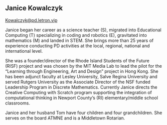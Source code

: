 ## Janice Kowalczyk

[Kowalczyk@pd.letron.vip](mailto:Kowalczyk@pd.letron.vip)

Janice began her career as a science teacher (S), migrated into Educational Computing (T) specializing in coding and robotics (E), gravitated into mathematics (M) and landed in STEM.  She brings more than 25 years of experience conducting PD activities at the local, regional, national and international level.

She was a founder/director of the Rhode Island Students of the Future (RISF) project and was chosen by the MIT Media Lab to lead the pilot for the “Learning through Engineering, Art and Design” project in Hong Kong.  She has been adjunct faculty at Lesley University, Salve Regina University and served Rutgers University as the Associate Director of the NSF funded Leadership Program in Discrete Mathematics. Currently Janice directs the Creative Computing with Scratch program supporting the integration of computational thinking in Newport County’s (RI) elementary/middle school classrooms.

Janice and her husband Tom have four children and four grandchildren. She serves on the board ATMNE and is a Middletown Rotarian.
